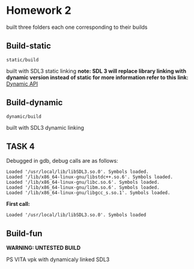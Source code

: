
# Homework 2

built three folders each one corresponding to their builds

## Build-static

`static/build`

built with SDL3 static linking **note: SDL 3 will replace library linking with dynamic version instead of static for more information refer to this link:** [Dynamic API](https://github.com/libsdl-org/SDL/blob/main/docs/README-dynapi.md)

## Build-dynamic

`dynamic/build`

built with SDL3 dynamic linking


## **TASK 4**

Debugged in gdb, debug calls are as follows:

```
Loaded '/usr/local/lib/libSDL3.so.0'. Symbols loaded.
Loaded '/lib/x86_64-linux-gnu/libstdc++.so.6'. Symbols loaded.
Loaded '/lib/x86_64-linux-gnu/libc.so.6'. Symbols loaded.
Loaded '/lib/x86_64-linux-gnu/libm.so.6'. Symbols loaded.
Loaded '/lib/x86_64-linux-gnu/libgcc_s.so.1'. Symbols loaded.
```

**First call:** 

```
Loaded '/usr/local/lib/libSDL3.so.0'. Symbols loaded
```


## Build-fun


**WARNING: UNTESTED BUILD**

PS VITA vpk with dynamicaly linked SDL3 
